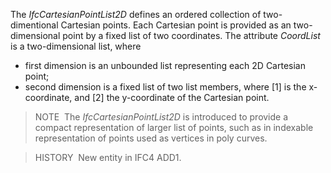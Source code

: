 The _IfcCartesianPointList2D_ defines an ordered collection of two-dimentional Cartesian points. Each Cartesian point is provided as an two-dimensional point by a fixed list of two coordinates. The attribute _CoordList_ is a two-dimensional list, where

* first dimension is an unbounded list representing each 2D Cartesian point;
* second dimension is a fixed list of two list members, where [1] is the x-coordinate, and [2] the y-coordinate of the Cartesian point.

> NOTE&nbsp; The _IfcCartesianPointList2D_ is introduced to provide a compact representation of larger list of points, such as in indexable representation of points used as vertices in poly curves.

> HISTORY&nbsp; New entity in IFC4 ADD1.
